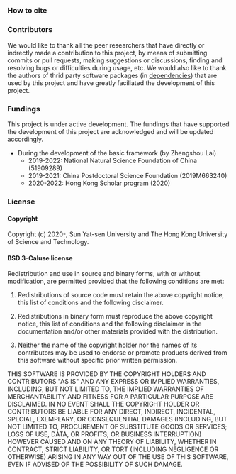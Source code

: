 ##

### How to cite



### Contributors

We would like to thank all the peer researchers that have directly or indrectly made a contribution to this project, by means of submitting commits or pull requests, making suggestions or discussions, finding and resolving bugs or difficulties during usage, etc. We would also like to thank the authors of thrid party software packages (in [dependencies](../documentation/installation.md)) that are used by this project and have greatly faciliated the development of this project. 

### Fundings

This project is under active development. The fundings that have supported the development of this project are acknowledged and will be updated accordingly. 

  - During the development of the basic framework (by Zhengshou Lai)
    - 2019-2022: National Natural Science Foundation of China (51909289)
    - 2019-2021: China Postdoctoral Science Foundation (2019M663240)
    - 2020-2022: Hong Kong Scholar program (2020)

### License

#### Copyright

Copyright (c) 2020-, Sun Yat-sen University and The Hong Kong University of Science and Technology.

#### BSD 3-Caluse license

Redistribution and use in source and binary forms, with or without modification, are permitted provided that the following conditions are met:

1. Redistributions of source code must retain the above copyright notice, this list of conditions and the following disclaimer.

2. Redistributions in binary form must reproduce the above copyright notice, this list of conditions and the following disclaimer in the documentation and/or other materials provided with the distribution.

3. Neither the name of the copyright holder nor the names of its contributors may be used to endorse or promote products derived from this software without specific prior written permission.

THIS SOFTWARE IS PROVIDED BY THE COPYRIGHT HOLDERS AND CONTRIBUTORS "AS IS" AND ANY EXPRESS OR IMPLIED WARRANTIES, INCLUDING, BUT NOT LIMITED TO, THE IMPLIED WARRANTIES OF MERCHANTABILITY AND FITNESS FOR A PARTICULAR PURPOSE ARE DISCLAIMED. IN NO EVENT SHALL THE COPYRIGHT HOLDER OR CONTRIBUTORS BE LIABLE FOR ANY DIRECT, INDIRECT, INCIDENTAL, SPECIAL, EXEMPLARY, OR CONSEQUENTIAL DAMAGES (INCLUDING, BUT NOT LIMITED TO, PROCUREMENT OF SUBSTITUTE GOODS OR SERVICES; LOSS OF USE, DATA, OR PROFITS; OR BUSINESS INTERRUPTION) HOWEVER CAUSED AND ON ANY THEORY OF LIABILITY, WHETHER IN CONTRACT, STRICT LIABILITY, OR TORT (INCLUDING NEGLIGENCE OR OTHERWISE) ARISING IN ANY WAY OUT OF THE USE OF THIS SOFTWARE, EVEN IF ADVISED OF THE POSSIBILITY OF SUCH DAMAGE.